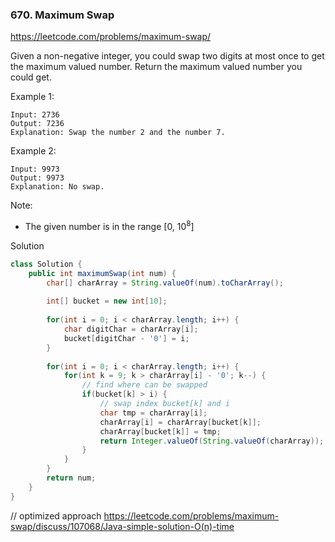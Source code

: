 ### 670. Maximum Swap

https://leetcode.com/problems/maximum-swap/

Given a non-negative integer, you could swap two digits at most once to get the maximum valued number. Return the maximum valued number you could get.

Example 1:
```
Input: 2736
Output: 7236
Explanation: Swap the number 2 and the number 7.
```
Example 2:
```
Input: 9973
Output: 9973
Explanation: No swap.
```
Note:
 - The given number is in the range [0, 10<sup>8</sup>]


Solution

```java
class Solution {
    public int maximumSwap(int num) {
        char[] charArray = String.valueOf(num).toCharArray();
        
        int[] bucket = new int[10];
        
        for(int i = 0; i < charArray.length; i++) {
            char digitChar = charArray[i];
            bucket[digitChar - '0'] = i;
        }
        
        for(int i = 0; i < charArray.length; i++) {
            for(int k = 9; k > charArray[i] - '0'; k--) {
                // find where can be swapped
                if(bucket[k] > i) {
                    // swap index bucket[k] and i
                    char tmp = charArray[i];
                    charArray[i] = charArray[bucket[k]];
                    charArray[bucket[k]] = tmp;
                    return Integer.valueOf(String.valueOf(charArray));
                }
            }
        }
        return num;
    }
}
```

// optimized approach
https://leetcode.com/problems/maximum-swap/discuss/107068/Java-simple-solution-O(n)-time
